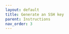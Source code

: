 ```yaml
---
layout: default
title: Generate an SSH key
parent: Instructions
nav_order: 3
---
```


[//]: # (---)
[//]: # (layout: default)
[//]: # (title: Code)
[//]: # (parent: UI Components)
[//]: # (has_children: true)
[//]: # (nav_order: 6)
[//]: # (---)

[//]: # (---)
[//]: # (layout: default)
[//]: # (title: Code with line numbers)
[//]: # (parent: Code)
[//]: # (grand_parent: UI Components)
[//]: # (permalink: /docs/ui-components/code/line-numbers/)
[//]: # (---)